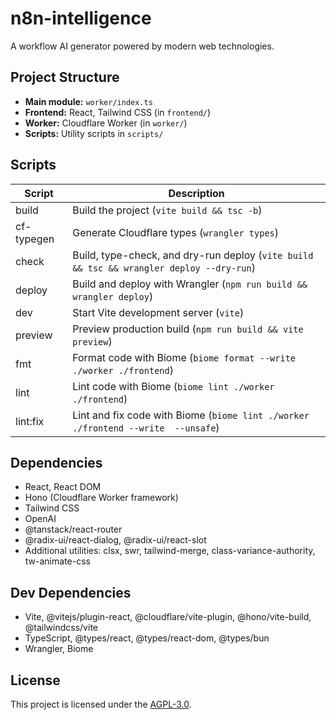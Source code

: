 # n8n-intelligence

A workflow AI generator powered by modern web technologies.

## Project Structure

- **Main module:** `worker/index.ts`
- **Frontend:** React, Tailwind CSS (in `frontend/`)
- **Worker:** Cloudflare Worker (in `worker/`)
- **Scripts:** Utility scripts in `scripts/`

## Scripts

| Script      | Description                                                      |
| ----------- | ---------------------------------------------------------------- |
| build       | Build the project (`vite build && tsc -b`)                       |
| cf-typegen  | Generate Cloudflare types (`wrangler types`)                     |
| check       | Build, type-check, and dry-run deploy (`vite build && tsc && wrangler deploy --dry-run`) |
| deploy      | Build and deploy with Wrangler (`npm run build && wrangler deploy`) |
| dev         | Start Vite development server (`vite`)                           |
| preview     | Preview production build (`npm run build && vite preview`)       |
| fmt         | Format code with Biome (`biome format --write ./worker ./frontend`) |
| lint        | Lint code with Biome (`biome lint ./worker ./frontend`)          |
| lint:fix    | Lint and fix code with Biome (`biome lint ./worker ./frontend --write  --unsafe`) |


## Dependencies

- React, React DOM
- Hono (Cloudflare Worker framework)
- Tailwind CSS
- OpenAI
- @tanstack/react-router
- @radix-ui/react-dialog, @radix-ui/react-slot
- Additional utilities: clsx, swr, tailwind-merge, class-variance-authority, tw-animate-css

## Dev Dependencies

- Vite, @vitejs/plugin-react, @cloudflare/vite-plugin, @hono/vite-build, @tailwindcss/vite
- TypeScript, @types/react, @types/react-dom, @types/bun
- Wrangler, Biome

## License

This project is licensed under the [AGPL-3.0](./LICENSE).
